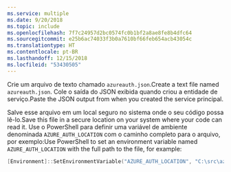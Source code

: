 ```yaml
---
ms.service: multiple
ms.date: 9/20/2018
ms.topic: include
ms.openlocfilehash: 7f7c24957d2bc0574fc0b1bf2a8ae8fe8b4dfc64
ms.sourcegitcommit: e25b6ac74033f3b0a7610bf66feb654acb43054c
ms.translationtype: HT
ms.contentlocale: pt-BR
ms.lasthandoff: 12/15/2018
ms.locfileid: "53430505"
---
```

<span data-ttu-id="69862-101">Crie um arquivo de texto chamado `azureauth.json`.</span><span class="sxs-lookup"><span data-stu-id="69862-101">Create a text file named `azureauth.json`.</span></span> <span data-ttu-id="69862-102">Cole o saída do JSON exibida quando criou a entidade de serviço.</span><span class="sxs-lookup"><span data-stu-id="69862-102">Paste the JSON output from when you created the service principal.</span></span>

<span data-ttu-id="69862-103">Salve esse arquivo em um local seguro no sistema onde o seu código possa lê-lo.</span><span class="sxs-lookup"><span data-stu-id="69862-103">Save this file in a secure location on your system where your code can read it.</span></span> <span data-ttu-id="69862-104">Use o PowerShell para definir uma variável de ambiente denominada `AZURE_AUTH_LOCATION` com o caminho completo para o arquivo, por exemplo:</span><span class="sxs-lookup"><span data-stu-id="69862-104">Use PowerShell to set an environment variable named `AZURE_AUTH_LOCATION` with the full path to the file, for example:</span></span>

```powershell
[Environment]::SetEnvironmentVariable("AZURE_AUTH_LOCATION", "C:\src\azureauth.json", "User")
```
